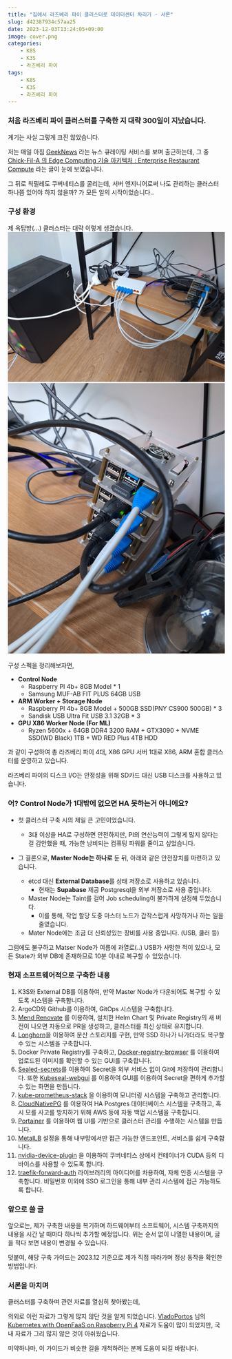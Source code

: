 ```yaml
---
title: "집에서 라즈베리 파이 클러스터로 데이터센터 차리기 - 서론"
slug: d42387934c57aa25
date: 2023-12-03T13:24:05+09:00
image: cover.png
categories:
    - K8S
    - K3S
    - 라즈베리 파이
tags:
    - K8S
    - K3S
    - 라즈베리 파이
---
```


### 처음 라즈베리 파이 클러스터를 구축한 지 대략 300일이 지났습니다.

계기는 사실 그렇게 크진 않았습니다.

저는 매일 아침 [GeekNews](https://news.hada.io/) 라는 뉴스 큐레이팅 서비스를 보며 출근하는데, 그 중 [Chick-Fil-A 의 Edge Computing 기술 아키텍처 : Enterprise Restaurant Compute](https://news.hada.io/topic?id=8306) 라는 글이 눈에 보였습니다.

그 뒤로 칙필레도 쿠버네티스를 굴리는데, 서버 엔지니어로써 나도 관리하는 클러스터 하나쯤 있어야 하지 않을까? 가 모든 일의 시작이었습니다..

### 구성 환경

제 옥탑방(...) 클러스터는 대략 이렇게 생겼습니다.
![Alt text](image.png)
![Alt text](image-1.png)

구성 스펙을 정리해보자면,

- **Control Node**
  - Raspberry PI 4b+ 8GB Model * 1
  - Samsung MUF-AB FIT PLUS 64GB USB
- **ARM Worker + Storage Node**
  - Raspberry PI 4b+ 8GB Model + 500GB SSD(PNY CS900 500GB) * 3
  - Sandisk USB Ultra Fit USB 3.1 32GB * 3
- **GPU X86 Worker Node (For ML)**
  - Ryzen 5600x + 64GB DDR4 3200 RAM + GTX3090 + NVME SSD(WD Black) 1TB + WD RED Plus 4TB HDD

과 같이 구성하여 총 라즈베리 파이 4대, X86 GPU 서버 1대로 X86, ARM 혼합 클러스터를 운영하고 있습니다.

라즈베리 파이의 디스크 I/O는 안정성을 위해 SD카드 대신 USB 디스크를 사용하고 있습니다.

### 어? Control Node가 1대밖에 없으면 HA 못하는거 아니에요?

- 첫 클러스터 구축 시의 제일 큰 고민이었습니다.
  - 3대 이상을 HA로 구성하면 안전하지만, PI의 연산능력이 그렇게 많지 않다는 걸 감안했을 때, 가능한 낭비되는 컴퓨팅 파워를 줄이고 싶었습니다.

- 그 결론으로, **Master Node는 하나로** 둔 뒤, 아래와 같은 안전장치를 마련하고 있습니다.
  - etcd 대신 **External Database**를 상태 저장소로 사용하고 있습니다.
    - 현재는 **Supabase** 제공 Postgresql을 외부 저장소로 사용 중입니다.
  - Master Node는 Taint를 걸어 Job scheduling이 불가하게 설정해 두었습니다.
    - 이를 통해, 작업 할당 도중 마스터 노드가 갑작스럽게 사망하거나 하는 일을 줄였습니다.
  - Mater Node에는 조금 더 신뢰성있는 장비를 사용 중입니다. (USB, 쿨러 등)

그럼에도 불구하고 Matser Node가 여름에 과열로(..) USB가 사망한 적이 있으나, 모든 State가 외부 DB에 존재하므로 10분 이내로 복구할 수 있었습니다.

### 현재 소프트웨어적으로 구축한 내용

1. K3S와 External DB를 이용하여, 만약 Master Node가 다운되어도 복구할 수 있도록 시스템을 구축합니다.
2. ArgoCD와 Github를 이용하여, GitOps 시스템을 구축합니다.
3. [Mend Renovate](https://www.mend.io/renovate/) 를 이용하여, 설치한 Helm Chart 및 Private Registry의 새 버전이 나오면 자동으로 PR을 생성하고, 클러스터를 최신 상태로 유지합니다.
4. [Longhorn](https://github.com/longhorn/longhorn)을 이용하여 분산 스토리지를 구현, 만약 SSD 하나가 나가더라도 복구할 수 있는 시스템을 구축합니다.
5. Docker Private Registry를 구축하고, [Docker-registry-browser](https://github.com/klausmeyer/docker-registry-browser) 를 이용하여 업로드된 이미지를 확인할 수 있는 GUI를 구축합니다.
6. [Sealed-secrets](https://github.com/bitnami-labs/sealed-secrets)를 이용하여 Secret을 외부 서비스 없이 Git에 저장하여 관리합니다. 또한 [Kubeseal-webgui](https://github.com/Jaydee94/kubeseal-webgui) 를 이용하여 GUI를 이용하여 Secret을 편하게 추가할 수 있는 화면을 만듭니다.
7. [kube-prometheus-stack](https://github.com/prometheus-community/helm-charts/tree/main/charts/kube-prometheus-stack) 을 이용하여 모니터링 시스템을 구축하고 관리합니다.
8. [CloudNativePG](https://cloudnative-pg.io/) 를 이용하여 HA Postgres 데이터베이스 시스템을 구축하고, 혹시 모를 사고를 방지하기 위해 AWS 등에 자동 백업 시스템을 구축합니다.
9. [Portainer](https://www.portainer.io/) 를 이용하여 웹 UI를 기반으로 클러스터 관리를 수행하는 시스템을 만듭니다.
10. [MetalLB](https://metallb.universe.tf/) 설정을 통해 내부망에서만 접근 가능한 엔드포인트, 서비스를 쉽게 구축합니다.
11. [nvidia-device-plugin](https://github.com/NVIDIA/k8s-device-plugin) 을 이용하여 쿠버네티스 상에서 컨테이너가 CUDA 등의 디바이스를 사용할 수 있도록 합니다.
12. [traefik-forward-auth](https://github.com/thomseddon/traefik-forward-auth) 라이브러리의 아이디어를 차용하여, 자체 인증 시스템을 구축합니다. 비밀번호 이외에 SSO 로그인을 통해 내부 관리 시스템에 접근 가능하도록 합니다.

### 앞으로 쓸 글

앞으로는, 제가 구축한 내용을 복기하며 하드웨어부터 소프트웨어, 시스템 구축까지의 내용을 시간 날 때마다 하나씩 추가할 예정입니다.
위는 순서 없이 나열한 내용이며, 글을 적다 보면 내용이 변경될 수 있습니다.

덧붙여, 해당 구축 가이드는 2023.12 기준으로 제가 직접 따라가며 정상 동작을 확인한 방법입니다.

### 서론을 마치며

클러스터를 구축하며 관련 자료를 열심히 찾아봤는데, 

의외로 이런 자료가 그렇게 많지 않단 것을 알게 되었습니다.
[VladoPortos](https://github.com/VladoPortos) 님의 [Kubernetes with OpenFaaS on Raspberry Pi 4](https://rpi4cluster.com/) 자료가 도움이 많이 되었지만, 국내 자료가 그리 많지 않은 것이 아쉬웠습니다.


미약하나마, 이 가이드가 비슷한 길을 개척하려는 분께 도움이 되길 바랍니다.
